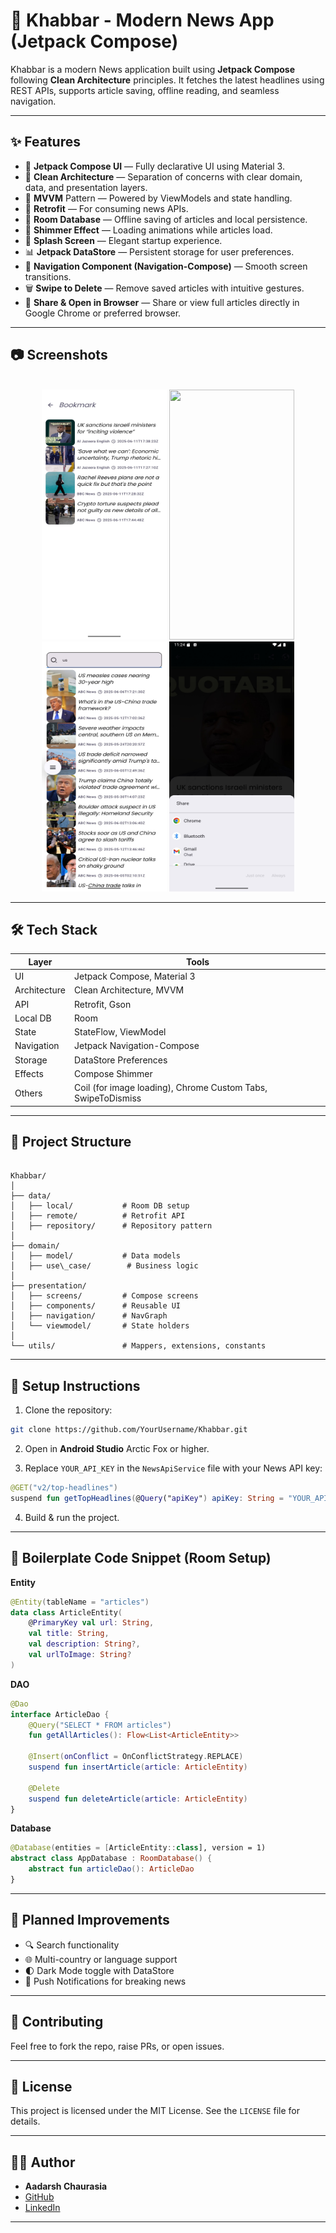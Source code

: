 
# 📰 Khabbar - Modern News App (Jetpack Compose)

Khabbar is a modern News application built using **Jetpack Compose** following **Clean Architecture** principles. It fetches the latest headlines using REST APIs, supports article saving, offline reading, and seamless navigation.

---

## ✨ Features

- 🚀 **Jetpack Compose UI** — Fully declarative UI using Material 3.
- 🔁 **Clean Architecture** — Separation of concerns with clear domain, data, and presentation layers.
- 🧠 **MVVM** Pattern — Powered by ViewModels and state handling.
- 📡 **Retrofit** — For consuming news APIs.
- 📂 **Room Database** — Offline saving of articles and local persistence.
- 🔦 **Shimmer Effect** — Loading animations while articles load.
- 🎉 **Splash Screen** — Elegant startup experience.
- 📊 **Jetpack DataStore** — Persistent storage for user preferences.
- 🧭 **Navigation Component (Navigation-Compose)** — Smooth screen transitions.
- 🗑️ **Swipe to Delete** — Remove saved articles with intuitive gestures.
- 🔗 **Share & Open in Browser** — Share or view full articles directly in Google Chrome or preferred browser.

---

## 📷 Screenshots


<p align="center">
  <br>
  <img src="./3.jpg" width="200" height="400">
  <img src="./5.jpg" width="200" height="400">
  <img src="./search.jpg" width="200" height="400">
     <img src="./share.jpg" width="200" height="400">
</p>


---

## 🛠️ Tech Stack

| Layer | Tools |
|------|-------|
| UI | Jetpack Compose, Material 3 |
| Architecture | Clean Architecture, MVVM |
| API | Retrofit, Gson |
| Local DB | Room |
| State | StateFlow, ViewModel |
| Navigation | Jetpack Navigation-Compose |
| Storage | DataStore Preferences |
| Effects | Compose Shimmer |
| Others | Coil (for image loading), Chrome Custom Tabs, SwipeToDismiss |

---

## 📁 Project Structure

```

Khabbar/
│
├── data/
│   ├── local/           # Room DB setup
│   ├── remote/          # Retrofit API
│   ├── repository/      # Repository pattern
│
├── domain/
│   ├── model/           # Data models
│   ├── use\_case/        # Business logic
│
├── presentation/
│   ├── screens/         # Compose screens
│   ├── components/      # Reusable UI
│   ├── navigation/      # NavGraph
│   └── viewmodel/       # State holders
│
└── utils/               # Mappers, extensions, constants

````

---

## 🔧 Setup Instructions

1. Clone the repository:
```bash
git clone https://github.com/YourUsername/Khabbar.git
````

2. Open in **Android Studio** Arctic Fox or higher.

3. Replace `YOUR_API_KEY` in the `NewsApiService` file with your News API key:

```kotlin
@GET("v2/top-headlines")
suspend fun getTopHeadlines(@Query("apiKey") apiKey: String = "YOUR_API_KEY"): NewsResponse
```

4. Build & run the project.

---

## 📌 Boilerplate Code Snippet (Room Setup)

**Entity**

```kotlin
@Entity(tableName = "articles")
data class ArticleEntity(
    @PrimaryKey val url: String,
    val title: String,
    val description: String?,
    val urlToImage: String?
)
```

**DAO**

```kotlin
@Dao
interface ArticleDao {
    @Query("SELECT * FROM articles")
    fun getAllArticles(): Flow<List<ArticleEntity>>

    @Insert(onConflict = OnConflictStrategy.REPLACE)
    suspend fun insertArticle(article: ArticleEntity)

    @Delete
    suspend fun deleteArticle(article: ArticleEntity)
}
```

**Database**

```kotlin
@Database(entities = [ArticleEntity::class], version = 1)
abstract class AppDatabase : RoomDatabase() {
    abstract fun articleDao(): ArticleDao
}
```

---

## 🚀 Planned Improvements

* 🔍 Search functionality
* 🌐 Multi-country or language support
* 🌓 Dark Mode toggle with DataStore
* 🔔 Push Notifications for breaking news

---

## 🤝 Contributing

Feel free to fork the repo, raise PRs, or open issues.

---

## 📜 License

This project is licensed under the MIT License. See the `LICENSE` file for details.

---

## 🙋‍♂️ Author

* **Aadarsh Chaurasia**
* [GitHub](https://github.com/Aadarsh45)
* [LinkedIn](https://linkedin.com/in/aadarsh-chaurasia-876588231)

---



